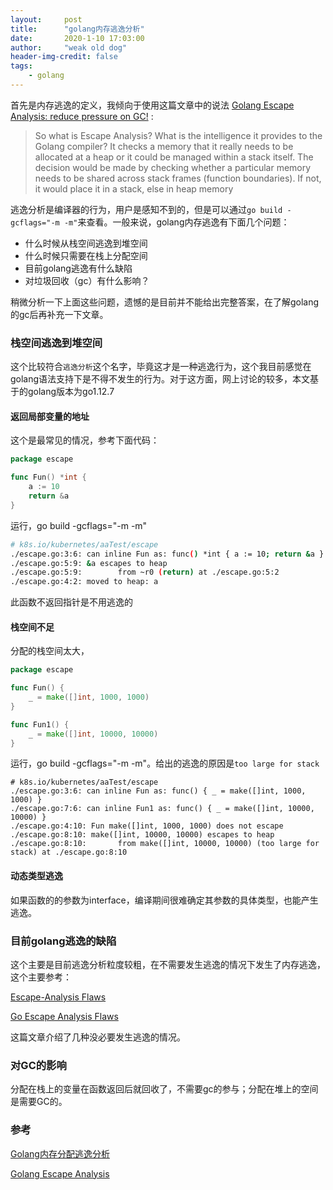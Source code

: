 ```yaml
---
layout:     post
title:      "golang内存逃逸分析"
date:       2020-1-10 17:03:00
author:     "weak old dog"
header-img-credit: false
tags:
    - golang
---
```


首先是内存逃逸的定义，我倾向于使用这篇文章中的说法 [Golang Escape Analysis: reduce pressure on GC!](https://medium.com/faun/golang-escape-analysis-reduce-pressure-on-gc-6bde1891d625) :

> So what is Escape Analysis? What is the intelligence it provides to the Golang compiler? It checks a memory that it really needs to be allocated at a heap or it could be managed within a stack itself. The decision would be made by checking whether a particular memory needs to be shared across stack frames (function boundaries). If not, it would place it in a stack, else in heap memory

逃逸分析是编译器的行为，用户是感知不到的，但是可以通过`go build -gcflags="-m -m"`来查看。一般来说，golang内存逃逸有下面几个问题：
* 什么时候从栈空间逃逸到堆空间
* 什么时候只需要在栈上分配空间
* 目前golang逃逸有什么缺陷
* 对垃圾回收（gc）有什么影响？

稍微分析一下上面这些问题，遗憾的是目前并不能给出完整答案，在了解golang的gc后再补充一下文章。

### 栈空间逃逸到堆空间
这个比较符合`逃逸分析`这个名字，毕竟这才是一种逃逸行为，这个我目前感觉在golang语法支持下是不得不发生的行为。对于这方面，网上讨论的较多，本文基于的golang版本为go1.12.7

#### 返回局部变量的地址
这个是最常见的情况，参考下面代码：
```go
package escape

func Fun() *int {
	a := 10
	return &a
}
```
运行，go build -gcflags="-m -m"
```bash
# k8s.io/kubernetes/aaTest/escape
./escape.go:3:6: can inline Fun as: func() *int { a := 10; return &a }
./escape.go:5:9: &a escapes to heap
./escape.go:5:9:        from ~r0 (return) at ./escape.go:5:2
./escape.go:4:2: moved to heap: a
```
此函数不返回指针是不用逃逸的

#### 栈空间不足
分配的栈空间太大，
```go
package escape

func Fun() {
	_ = make([]int, 1000, 1000)
}

func Fun1() {
	_ = make([]int, 10000, 10000)
}
```
运行，go build -gcflags="-m -m"。给出的逃逸的原因是`too large for stack`
```
# k8s.io/kubernetes/aaTest/escape
./escape.go:3:6: can inline Fun as: func() { _ = make([]int, 1000, 1000) }
./escape.go:7:6: can inline Fun1 as: func() { _ = make([]int, 10000, 10000) }
./escape.go:4:10: Fun make([]int, 1000, 1000) does not escape
./escape.go:8:10: make([]int, 10000, 10000) escapes to heap
./escape.go:8:10:       from make([]int, 10000, 10000) (too large for stack) at ./escape.go:8:10
```


#### 动态类型逃逸
如果函数的的参数为interface，编译期间很难确定其参数的具体类型，也能产生逃逸。


### 目前golang逃逸的缺陷
这个主要是目前逃逸分析粒度较粗，在不需要发生逃逸的情况下发生了内存逃逸，这个主要参考：

[Escape-Analysis Flaws](https://www.ardanlabs.com/blog/2018/01/escape-analysis-flaws.html)

[Go Escape Analysis Flaws](https://docs.google.com/document/d/1CxgUBPlx9iJzkz9JWkb6tIpTe5q32QDmz8l0BouG0Cw/edit#)

这篇文章介绍了几种没必要发生逃逸的情况。

### 对GC的影响
分配在栈上的变量在函数返回后就回收了，不需要gc的参与；分配在堆上的空间是需要GC的。

### 参考
[Golang内存分配逃逸分析](https://driverzhang.github.io/post/golang%E5%86%85%E5%AD%98%E5%88%86%E9%85%8D%E9%80%83%E9%80%B8%E5%88%86%E6%9E%90/)

[Golang Escape Analysis](https://topic.alibabacloud.com/a/golang-font-colorredescapefont-analysis_1_38_30920227.html)
